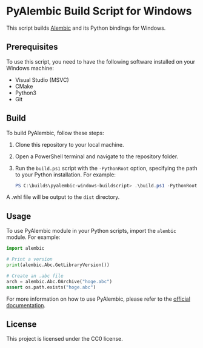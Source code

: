 # PyAlembic Build Script for Windows

This script builds [Alembic](https://github.com/alembic/alembic) and its Python bindings for Windows.

## Prerequisites

To use this script, you need to have the following software installed on your Windows machine:

- Visual Studio (MSVC)
- CMake
- Python3
- Git

## Build

To build PyAlembic, follow these steps:

1. Clone this repository to your local machine.
2. Open a PowerShell terminal and navigate to the repository folder.
3. Run the `build.ps1` script with the `-PythonRoot` option, specifying the path to your Python installation. For example:

    ```powershell
    PS C:\builds\pyalembic-windows-buildscript> .\build.ps1 -PythonRoot "$env:USERPROFILE\.pyenv\pyenv-win\versions\3.10.8" | Tee-Object build.log
    ```

A .whl file will be output to the `dist` directory.

## Usage

To use PyAlembic module in your Python scripts, import the `alembic` module. For example:

```python
import alembic

# Print a version
print(alembic.Abc.GetLibraryVersion())

# Create an .abc file
arch = alembic.Abc.OArchive("hoge.abc")
assert os.path.exists("hoge.abc")
```

For more information on how to use PyAlembic, please refer to the [official documentation](https://docs.alembic.io/python/examples.html#pyalembic-intro).

## License

This project is licensed under the CC0 license.
